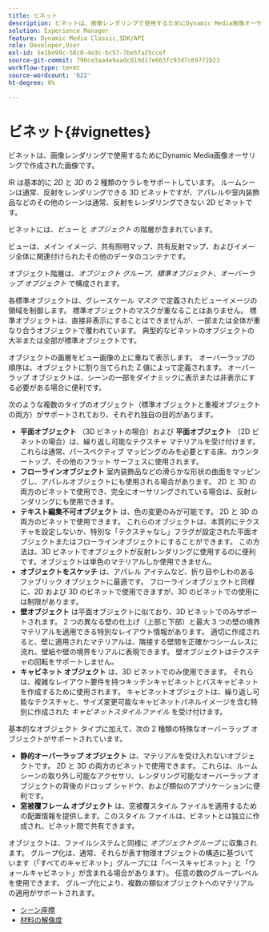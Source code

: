 ```yaml
---
title: ビネット
description: ビネットは、画像レンダリングで使用するためにDynamic Media画像オーサリングで作成された画像です。
solution: Experience Manager
feature: Dynamic Media Classic,SDK/API
role: Developer,User
exl-id: 5e1be99c-58c0-4e3c-bc57-7be5fa25ccef
source-git-commit: 790ce3aa4e9aadc019d17e663fc93d7c69772b23
workflow-type: tm+mt
source-wordcount: '622'
ht-degree: 0%

---
```


# ビネット{#vignettes}

ビネットは、画像レンダリングで使用するためにDynamic Media画像オーサリングで作成された画像です。

IR は基本的に *2D* と *3D* の 2 種類のケラレをサポートしています。 ルームシーンは通常、反射をレンダリングできる 3D ビネットですが、アパレルや室内装飾品などのその他のシーンは通常、反射をレンダリングできない 2D ビネットです。

ビネットには、*ビュー* と *オブジェクト* の階層が含まれています。

ビューは、メイン イメージ、共有照明マップ、共有反射マップ、およびイメージ全体に関連付けられたその他のデータのコンテナです。

オブジェクト階層は、*オブジェクト グループ*、*標準オブジェクト*、*オーバーラップ オブジェクト* で構成されます。

各標準オブジェクトは、グレースケール *マスク* で定義されたビューイメージの領域を制御します。 標準オブジェクトのマスクが重なることはありません。 標準オブジェクトは、直接非表示にすることはできませんが、一部または全体が重なり合うオブジェクトで覆われています。 典型的なビネットのオブジェクトの大半または全部が標準オブジェクトです。

オブジェクトの画層をビュー画像の上に重ねて表示します。 オーバーラップの順序は、オブジェクトに割り当てられた Z 値によって定義されます。 オーバーラップ オブジェクトは、シーンの一部をダイナミックに表示または非表示にする必要がある場合に便利です。

次のような複数のタイプのオブジェクト（標準オブジェクトと重複オブジェクトの両方）がサポートされており、それぞれ独自の目的があります。

* **平面オブジェクト** （3D ビネットの場合）および **平面オブジェクト** （2D ビネットの場合）は、繰り返し可能なテクスチャ マテリアルを受け付けます。 これらは通常、パースペクティブ マッピングのみを必要とする床、カウンタートップ、その他のフラット サーフェスに使用されます。
* **フローラインオブジェクト** 室内装飾品などの滑らかな形状の曲面をマッピングし、アパレルオブジェクトにも使用される場合があります。 2D と 3D の両方のビネットで使用でき、完全にオーサリングされている場合は、反射レンダリングにも使用できます。
* **テキスト編集不可オブジェクト** は、色の変更のみが可能です。 2D と 3D の両方のビネットで使用できます。 これらのオブジェクトは、本質的にテクスチャを設定しないか、特別な「テクスチャなし」フラグが設定された平面オブジェクトまたはフローラインオブジェクトにすることができます。 この方法は、3D ビネットでオブジェクトが反射レンダリングに使用するのに便利です。オブジェクトは単色のマテリアルしか使用できません。
* **オブジェクトをスケッチ** は、アパレル アイテムなど、折り目やしわのあるファブリック オブジェクトに最適です。 フローラインオブジェクトと同様に、2D および 3D のビネットで使用できますが、3D のビネットでの使用には制限があります。
* **壁オブジェクト** は平面オブジェクトに似ており、3D ビネットでのみサポートされます。 2 つの異なる壁の仕上げ（上部と下部）と最大 3 つの壁の境界マテリアルを適用できる特別なレイアウト情報があります。 適切に作成されると、壁に適用されたマテリアルは、隣接する壁間を正確かつシームレスに流れ、壁紙や壁の境界をリアルに表現できます。 壁オブジェクトはテクスチャの回転をサポートしません。
* **キャビネット オブジェクト** は、3D ビネットでのみ使用できます。 それらは、複雑なレイアウト要件を持つキッチンキャビネットとバスキャビネットを作成するために使用されます。 キャビネットオブジェクトは、繰り返し可能なテクスチャと、サイズ変更可能なキャビネットパネルイメージを含む特別に作成された *キャビネットスタイルファイル* を受け付けます。

基本的なオブジェクト タイプに加えて、次の 2 種類の特殊なオーバーラップ オブジェクトがサポートされています。

* **静的オーバーラップ オブジェクト** は、マテリアルを受け入れないオブジェクトです。 2D と 3D の両方のビネットで使用できます。 これらは、ルーム シーンの取り外し可能なアクセサリ、レンダリング可能なオーバーラップ オブジェクトの背後のドロップ シャドウ、および類似のアプリケーションに便利です。
* **窓被覆フレーム オブジェクト** は、窓被覆スタイル ファイルを適用するための配置情報を提供します。このスタイル ファイルは、ビネットとは独立に作成され、ビネット間で共有できます。

オブジェクトは、ファイルシステムと同様に *オブジェクトグループ* に収集されます。 グループ化は、通常、それらが表す物理オブジェクトの構造に基づいています（「すべてのキャビネット」グループには「ベースキャビネット」と「ウォールキャビネット」が含まれる場合があります）。 任意の数のグループレベルを使用できます。 グループ化により、複数の類似オブジェクトへのマテリアルの適用がサポートされます。

* [シーン座標](c-ir-scene-coordinates.md)
* [材料の解像度](c-ir-material-resolution.md)
